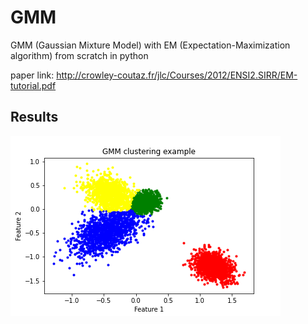 # GMM

GMM (Gaussian Mixture Model) with EM (Expectation-Maximization algorithm) from scratch in python

paper link: http://crowley-coutaz.fr/jlc/Courses/2012/ENSI2.SIRR/EM-tutorial.pdf

## Results

![plot](gmm_results_example.png)
